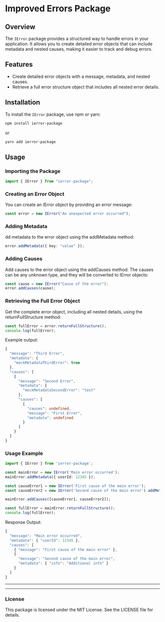 # Improved Errors Package

## Overview

The `IError` package provides a structured way to handle errors in your application. It allows you to create detailed error objects that can include metadata and nested causes, making it easier to track and debug errors.

## Features

- Create detailed error objects with a message, metadata, and nested causes.
- Retrieve a full error structure object that includes all nested error details.

## Installation

To install the `IError` package, use npm or yarn:

```bash
npm install ierror-package
```

or

```bash
yarn add ierror-package
```

## Usage

### Importing the Package

```typescript
import { IError } from "ierror-package";
```

### Creating an Error Object

You can create an IError object by providing an error message:

```typescript
const error = new IError("An unexpected error occurred");
```

### Adding Metadata

dd metadata to the error object using the addMetadata method:

```typescript
error.addMetadata({ key: "value" });
```

### Adding Causes

Add causes to the error object using the addCauses method. The causes can be any unknown type, and they will be converted to IError objects:

```typescript
const cause = new IError("Cause of the error");
error.addCauses(cause);
```

### Retrieving the Full Error Object

Get the complete error object, including all nested details, using the returnFullStructure method:

```typescript
const fullError = error.returnFullStructure();
console.log(fullError);
```

Example output:

```typescript
{
  "message": "Third Error",
  "metadata": {
    "mockMetadataThirdError": true
  },
  "causes": [
    {
      "message": "Second Error",
      "metadata": {
        "mockMetadataSecondError": "test"
      },
      "causes": [
        {
          "causes": undefined,
          "message": "First Error",
          "metadata": undefined
        }
      ]
    }
  ]
}
```


### Usage Example
```typescript
import { IError } from 'ierror-package';

const mainError = new IError('Main error occurred');
mainError.addMetadata({ userId: 12345 });

const causeError1 = new IError('First cause of the main error');
const causeError2 = new IError('Second cause of the main error').addMetadata({ info: 'Additional info' });

mainError.addCauses([causeError1, causeError2]);

const fullError = mainError.returnFullStructure();
console.log(fullError);
```

Response Output:
```typescript
{
  "message": "Main error occurred",
  "metadata": { "userId": 12345 },
  "causes": [
    { "message": "First cause of the main error" },
    {
      "message": "Second cause of the main error",
      "metadata": { "info": "Additional info" }
    }
  ]
}
```

---
---

### License
This package is licensed under the MIT License. See the LICENSE file for details.